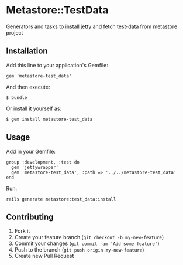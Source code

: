 # Metastore::TestData

Generators and tasks to install jetty and fetch test-data from metastore project

## Installation

Add this line to your application's Gemfile:

    gem 'metastore-test_data'

And then execute:

    $ bundle

Or install it yourself as:

    $ gem install metastore-test_data

## Usage

Add in your Gemfile:

    group :development, :test do
      gem 'jettywrapper'
      gem 'metastore-test_data', :path => '../../metastore-test_data'
    end

Run: 
    
    rails generate metastore:test_data:install


## Contributing

1. Fork it
2. Create your feature branch (`git checkout -b my-new-feature`)
3. Commit your changes (`git commit -am 'Add some feature'`)
4. Push to the branch (`git push origin my-new-feature`)
5. Create new Pull Request
